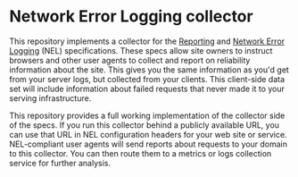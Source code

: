 # Network Error Logging collector

This repository implements a collector for the [Reporting][] and [Network Error
Logging][] (NEL) specifications.  These specs allow site owners to instruct
browsers and other user agents to collect and report on reliability information
about the site.  This gives you the same information as you'd get from your
server logs, but collected from your clients.  This client-side data set will
include information about failed requests that never made it to your serving
infrastructure.

[Reporting]: https://wicg.github.io/reporting/
[Network Error Logging]: https://wicg.github.io/network-error-logging/

This repository provides a full working implementation of the collector side of
the specs.  If you run this collector behind a publicly available URL, you can
use that URL in NEL configuration headers for your web site or service.
NEL-compliant user agents will send reports about requests to your domain to
this collector.  You can then route them to a metrics or logs collection service
for further analysis.
